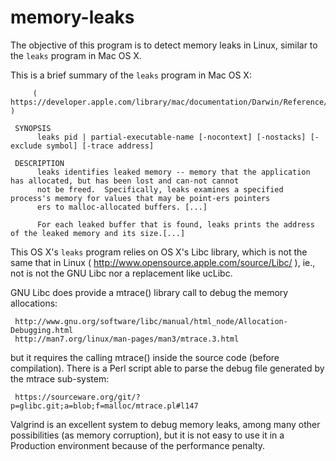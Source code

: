 # memory-leaks

The objective of this program is to detect memory leaks in Linux, similar to the `leaks` program in Mac OS X.

This is a brief summary of the `leaks` program in Mac OS X:

         ( https://developer.apple.com/library/mac/documentation/Darwin/Reference/ManPages/man1/leaks.1.html )

     SYNOPSIS
          leaks pid | partial-executable-name [-nocontext] [-nostacks] [-exclude symbol] [-trace address]

     DESCRIPTION
          leaks identifies leaked memory -- memory that the application has allocated, but has been lost and can-not cannot
          not be freed.  Specifically, leaks examines a specified process's memory for values that may be point-ers pointers
          ers to malloc-allocated buffers. [...]

          For each leaked buffer that is found, leaks prints the address of the leaked memory and its size.[...]

This OS X's `leaks` program relies on OS X's Libc library, which is not the same that in Linux 
( http://www.opensource.apple.com/source/Libc/ ), ie., not is not the GNU Libc nor a replacement
like ucLibc.

GNU Libc does provide a mtrace() library call to debug the memory allocations:

     http://www.gnu.org/software/libc/manual/html_node/Allocation-Debugging.html 
     http://man7.org/linux/man-pages/man3/mtrace.3.html

but it requires the calling mtrace() inside the source code (before compilation). There is a Perl 
script able to parse the debug file generated by the mtrace sub-system:

     https://sourceware.org/git/?p=glibc.git;a=blob;f=malloc/mtrace.pl#l147 

Valgrind is an excellent system to debug memory leaks, among many other possibilities (as memory corruption), but it is 
not easy to use it in a Production environment because of the performance penalty.


